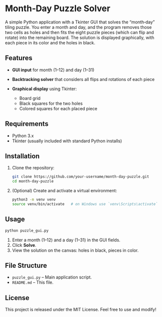 # Month‑Day Puzzle Solver

A simple Python application with a Tkinter GUI that solves the “month‑day” tiling puzzle. You enter a month and day, and the program removes those two cells as holes and then fits the eight puzzle pieces (which can flip and rotate) into the remaining board. The solution is displayed graphically, with each piece in its color and the holes in black.

## Features

* **GUI input** for month (1–12) and day (1–31)
* **Backtracking solver** that considers all flips and rotations of each piece
* **Graphical display** using Tkinter:

  * Board grid
  * Black squares for the two holes
  * Colored squares for each placed piece

## Requirements

* Python 3.x
* Tkinter (usually included with standard Python installs)

## Installation

1. Clone the repository:

   ```bash
   git clone https://github.com/your-username/month-day-puzzle.git
   cd month-day-puzzle
   ```
2. (Optional) Create and activate a virtual environment:

   ```bash
   python3 -m venv venv
   source venv/bin/activate   # on Windows use `venv\Scripts\activate`
   ```

## Usage

```bash
python puzzle_gui.py
```

1. Enter a month (1–12) and a day (1–31) in the GUI fields.
2. Click **Solve**.
3. View the solution on the canvas: holes in black, pieces in color.

## File Structure

* `puzzle_gui.py` – Main application script.
* `README.md` – This file.

## License

This project is released under the MIT License. Feel free to use and modify!

